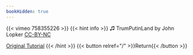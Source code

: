 ```yaml
---
bookHidden: true
---
```


{{< vimeo 758355226 >}}
{{< hint info >}}
♫ TrumPutinLand by John Lopker [CC-BY-NC](https://freemusicarchive.org/music/john-lopker/trumputinland-1/trumputinland/)

[Original Tutorial](https://youtu.be/qCCmaOAU0YQ)
{{< /hint >}}
{{< button relref="/" >}}Return{{< /button >}}
